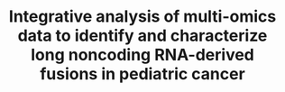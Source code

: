 ---
affilliation: UNIV OF MASSACHUSETTS MED SCH WORCESTER
description: Cancer remains the leading cause of death by disease past infancy among
  children in the United States. In contrast to adult cancer with many genetic mutations,
  most pediatric cancers have few genetic mutations. Instead, recent studies have
  shown that fusion RNAs and their encoded proteins may drive tumorigenesis in children.
  Fusion RNAs are generated by exons from two genes. With the launch of the Fusion
  Oncoproteins in Childhood Cancers Consortium, more fusion proteins are being found
  and studied. However, a complete understanding of the mechanisms in pediatric cancer
  remains elusive, mainly due to three unsolved challenges. First, current studies
  have focused on mRNA-derived fusion proteins and have not explored long noncoding
  RNA-derived fusion transcripts (lnc-fusions) and their encoded proteins in pediatric
  cancer; although lnc-fusions have been reported in adult cancer to regulate anti-tumor
  immunity. long noncoding RNAs (lncRNAs) are long transcripts of at least 200 nucleotides
  that cannot encode protein. lncRNAs largely outnumber mRNAs and play critical roles
  in various cancers. Therefore, a complete investigation of mechanisms driving pediatric
  cancer is not possible without expanding the study of fusion proteins to include
  lncRNA-fusions. Second, existing lnc-fusion detection methods cannot explore lnc-fusions
  that are derived from novel lncRNAs. Due to high disease-specificity, most lncRNAs
  have not been annotated in pediatric cancer. Third, fusion RNAs, including lnc-fusions,
  may be formed by alternative mechanisms, such as chromosome rearrangement or aberrant
  splicing events. These alternative mechanisms complicate the understanding of genetic
  mechanisms and thus treatment. The large amount of multi-omics data from various
  Common Fund sources enables us to address these challenges in pediatric cancer.
  Previously, we had developed computational methods to identify and characterize
  lncRNAs for human diseases and development. To discover molecular drivers in pediatric
  cancer, we will extend our previous studies of lncRNAs to identify lnc-fusions from
  RNA sequencing data (Aim 1). We will further determine the potential functions and
  formation mechanisms of lnc-fusions using integrative methods (Aim 2). Machine learning
  algorithms will be used to identify lnc-fusions as putative biomarkers and prognostic
  biomarkers in pediatric cancers. This study will focus on neuroblastoma and myeloid
  malignancies since these pediatric cancers have large cohorts of RNA sequencing
  and whole-genome sequencing data in the Gabriella Miller Kids First Dataset. In
  summary, we will discover lnc-fusions in pediatric cancers, develop computational
  methods and frameworks broadly applicable to existing and future RNA sequencing
  datasets. This study will improve the utility of three selected Common Fund datasets
  (Kids First, GTEx and 4DNucleome), and two external databases (GEO and TCGA).
end_date: '2024-05-19T12:00:00-04:00'
grant_num: R03OD034498
pi: ZHOU, CHAN
title: Integrative analysis of multi-omics data to identify and characterize long
  noncoding RNA-derived fusions in pediatric cancer
---